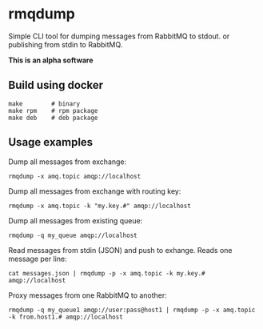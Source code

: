 # rmqdump

Simple CLI tool for dumping messages from RabbitMQ to stdout. or publishing from stdin to RabbitMQ.

**This is an alpha software**

## Build using docker
```
make        # binary
make rpm    # rpm package
make deb    # deb package
```

## Usage examples

Dump all messages from exchange:
```
rmqdump -x amq.topic amqp://localhost
```

Dump all messages from exchange with routing key:
```
rmqdump -x amq.topic -k "my.key.#" amqp://localhost
```

Dump all messages from existing queue:
```
rmqdump -q my_queue amqp://localhost
```

Read messages from stdin (JSON) and push to exhange. Reads one message per line:
```
cat messages.json | rmqdump -p -x amq.topic -k my.key.#  amqp://localhost
```

Proxy messages from one RabbitMQ to another:
```
rmqdump -q my_queue1 amqp://user:pass@host1 | rmqdump -p -x amq.topic -k from.host1.# amqp://localhost 
```
